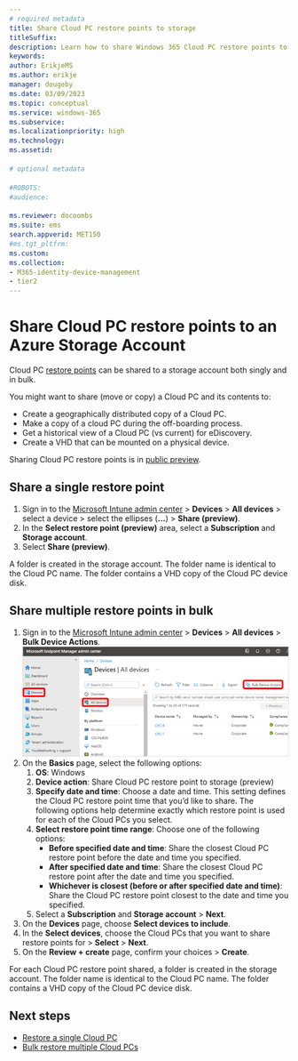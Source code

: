 ```yaml
---
# required metadata
title: Share Cloud PC restore points to storage
titleSuffix:
description: Learn how to share Windows 365 Cloud PC restore points to an Azure Storage Account.
keywords:
author: ErikjeMS 
ms.author: erikje
manager: dougeby
ms.date: 03/09/2023
ms.topic: conceptual
ms.service: windows-365
ms.subservice:
ms.localizationpriority: high
ms.technology:
ms.assetid: 

# optional metadata

#ROBOTS:
#audience:

ms.reviewer: docoombs
ms.suite: ems
search.appverid: MET150
#ms.tgt_pltfrm:
ms.custom: 
ms.collection:
- M365-identity-device-management
- tier2
---
```


# Share Cloud PC restore points to an Azure Storage Account

Cloud PC [restore points](restore-overview.md) can be shared to a storage account both singly and in bulk.

You might want to share (move or copy) a Cloud PC and its contents to:

- Create a geographically distributed copy of a Cloud PC.
- Make a copy of a cloud PC during the off-boarding process.
- Get a historical view of a Cloud PC (vs current) for eDiscovery.
- Create a VHD that can be mounted on a physical device.

Sharing Cloud PC restore points is in [public preview](../public-preview.md).

## Share a single restore point

1. Sign in to the [Microsoft Intune admin center](https://go.microsoft.com/fwlink/?linkid=2109431) > **Devices** > **All devices** > select a device > select the ellipses (**...**) > **Share (preview)**.
2. In the **Select restore point (preview)** area, select a **Subscription** and **Storage account**.
3. Select **Share (preview)**.

A folder is created in the storage account. The folder name is identical to the Cloud PC name. The folder contains a VHD copy of the Cloud PC device disk.

## Share multiple restore points in bulk

1. Sign in to the [Microsoft Intune admin center](https://go.microsoft.com/fwlink/?linkid=2109431) > **Devices** > **All devices** > **Bulk Device Actions**.
![Screenshot of bulk device actions](./media/restore-bulk/bulk-device-actions.png)
2. On the **Basics** page, select the following options:
    1. **OS**: Windows
    2. **Device action**: Share Cloud PC restore point to storage (preview)
    3. **Specify date and time**: Choose a date and time. This setting defines the Cloud PC restore point time that you’d like to share. The following options help determine exactly which restore point is used for each of the Cloud PCs you select.
    4. **Select restore point time range**: Choose one of the following options:
        - **Before specified date and time**: Share the closest Cloud PC restore point before the date and time you specified.
        - **After specified date and time**: Share the closest Cloud PC restore point after the date and time you specified.
        - **Whichever is closest (before or after specified date and time)**: Share the Cloud PC restore point closest to the date and time you specified.
    5. Select a **Subscription** and **Storage account** > **Next**.
3. On the **Devices** page, choose **Select devices to include**.
4. In the **Select devices**, choose the Cloud PCs that you want to share restore points for > **Select** > **Next**.
5. On the **Review + create** page, confirm your choices > **Create**.

For each Cloud PC restore point shared, a folder is created in the storage account. The folder name is identical to the Cloud PC name. The folder contains a VHD copy of the Cloud PC device disk.

<!-- ########################## -->
## Next steps

- [Restore a single Cloud PC](restore-single-cloud-pc.md)
- [Bulk restore multiple Cloud PCs](restore-bulk.md)
